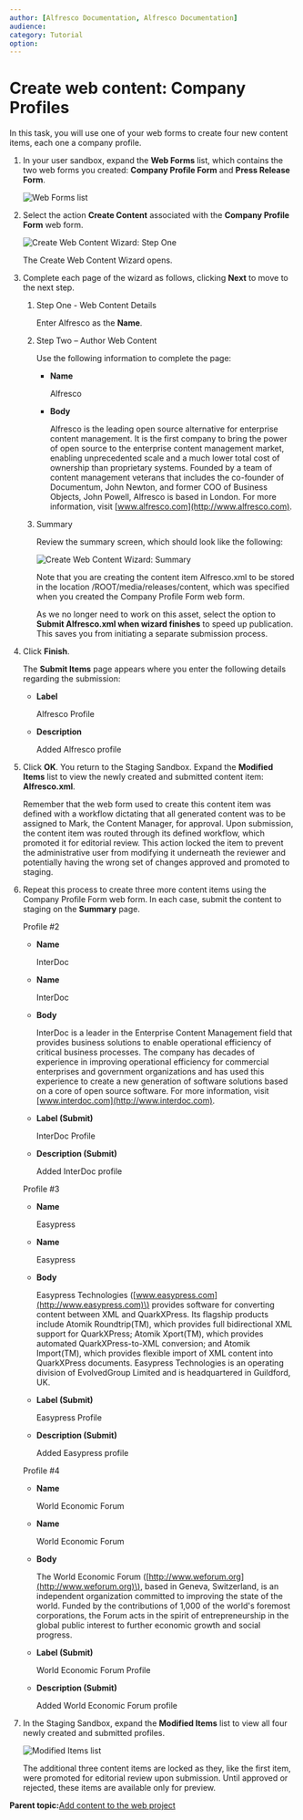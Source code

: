 ```yaml
---
author: [Alfresco Documentation, Alfresco Documentation]
audience: 
category: Tutorial
option: 
---
```


# Create web content: Company Profiles

In this task, you will use one of your web forms to create four new content items, each one a company profile.

1.  In your user sandbox, expand the **Web Forms** list, which contains the two web forms you created: **Company Profile Form** and **Press Release Form**.

    ![Web Forms list](../images/WebFormsList.png)

2.  Select the action **Create Content** associated with the **Company Profile Form** web form.

    ![Create Web Content Wizard: Step One](../images/ContentWiz_1.png)

    The Create Web Content Wizard opens.

3.  Complete each page of the wizard as follows, clicking **Next** to move to the next step.

    1.  Step One - Web Content Details

        Enter Alfresco as the **Name**.

    2.  Step Two – Author Web Content

        Use the following information to complete the page:

        -   **Name**

            Alfresco

        -   **Body**

            Alfresco is the leading open source alternative for enterprise content management. It is the first company to bring the power of open source to the enterprise content management market, enabling unprecedented scale and a much lower total cost of ownership than proprietary systems. Founded by a team of content management veterans that includes the co-founder of Documentum, John Newton, and former COO of Business Objects, John Powell, Alfresco is based in London. For more information, visit [www.alfresco.com](http://www.alfresco.com).

    3.  Summary

        Review the summary screen, which should look like the following:

        ![Create Web Content Wizard: Summary](../images/ContentWiz_summary.png)

        Note that you are creating the content item Alfresco.xml to be stored in the location /ROOT/media/releases/content, which was specified when you created the Company Profile Form web form.

        As we no longer need to work on this asset, select the option to **Submit Alfresco.xml when wizard finishes** to speed up publication. This saves you from initiating a separate submission process.

4.  Click **Finish**.

    The **Submit Items** page appears where you enter the following details regarding the submission:

    -   **Label**

        Alfresco Profile

    -   **Description**

        Added Alfresco profile

5.  Click **OK**. You return to the Staging Sandbox. Expand the **Modified Items** list to view the newly created and submitted content item: **Alfresco.xml**.

    Remember that the web form used to create this content item was defined with a workflow dictating that all generated content was to be assigned to Mark, the Content Manager, for approval. Upon submission, the content item was routed through its defined workflow, which promoted it for editorial review. This action locked the item to prevent the administrative user from modifying it underneath the reviewer and potentially having the wrong set of changes approved and promoted to staging.

6.  Repeat this process to create three more content items using the Company Profile Form web form. In each case, submit the content to staging on the **Summary** page.

    Profile \#2

    -   **Name**

        InterDoc

    -   **Name**

        InterDoc

    -   **Body**

        InterDoc is a leader in the Enterprise Content Management field that provides business solutions to enable operational efficiency of critical business processes. The company has decades of experience in improving operational efficiency for commercial enterprises and government organizations and has used this experience to create a new generation of software solutions based on a core of open source software. For more information, visit [www.interdoc.com](http://www.interdoc.com).

    -   **Label \(Submit\)**

        InterDoc Profile

    -   **Description \(Submit\)**

        Added InterDoc profile

    Profile \#3

    -   **Name**

        Easypress

    -   **Name**

        Easypress

    -   **Body**

        Easypress Technologies \([www.easypress.com](http://www.easypress.com)\) provides software for converting content between XML and QuarkXPress. Its flagship products include Atomik Roundtrip\(TM\), which provides full bidirectional XML support for QuarkXPress; Atomik Xport\(TM\), which provides automated QuarkXPress-to-XML conversion; and Atomik Import\(TM\), which provides flexible import of XML content into QuarkXPress documents. Easypress Technologies is an operating division of EvolvedGroup Limited and is headquartered in Guildford, UK.

    -   **Label \(Submit\)**

        Easypress Profile

    -   **Description \(Submit\)**

        Added Easypress profile

    Profile \#4

    -   **Name**

        World Economic Forum

    -   **Name**

        World Economic Forum

    -   **Body**

        The World Economic Forum \([http://www.weforum.org](http://www.weforum.org)\), based in Geneva, Switzerland, is an independent organization committed to improving the state of the world. Funded by the contributions of 1,000 of the world's foremost corporations, the Forum acts in the spirit of entrepreneurship in the global public interest to further economic growth and social progress.

    -   **Label \(Submit\)**

        World Economic Forum Profile

    -   **Description \(Submit\)**

        Added World Economic Forum profile

7.  In the Staging Sandbox, expand the **Modified Items** list to view all four newly created and submitted profiles.

    ![Modified Items list](../images/NewContent.png)

    The additional three content items are locked as they, like the first item, were promoted for editorial review upon submission. Until approved or rejected, these items are available only for preview.


**Parent topic:**[Add content to the web project](../concepts/gs-wcm-add-content.md)

